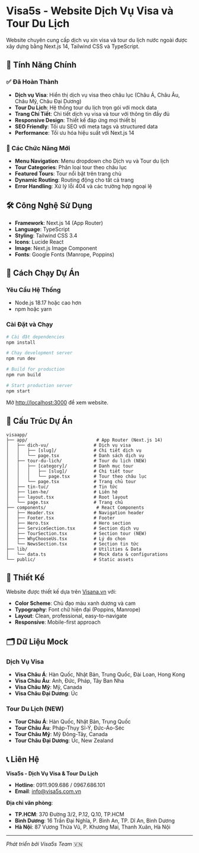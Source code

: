 # Visa5s - Website Dịch Vụ Visa và Tour Du Lịch

Website chuyên cung cấp dịch vụ xin visa và tour du lịch nước ngoài được xây dựng bằng Next.js 14, Tailwind CSS và TypeScript.

## 🌟 Tính Năng Chính

### ✅ Đã Hoàn Thành
- **Dịch vụ Visa**: Hiển thị dịch vụ visa theo châu lục (Châu Á, Châu Âu, Châu Mỹ, Châu Đại Dương)
- **Tour Du Lịch**: Hệ thống tour du lịch trọn gói với mock data
- **Trang Chi Tiết**: Chi tiết dịch vụ visa và tour với thông tin đầy đủ
- **Responsive Design**: Thiết kế đáp ứng mọi thiết bị
- **SEO Friendly**: Tối ưu SEO với meta tags và structured data
- **Performance**: Tối ưu hóa hiệu suất với Next.js 14

### 🚀 Các Chức Năng Mới
- **Menu Navigation**: Menu dropdown cho Dịch vụ và Tour du lịch
- **Tour Categories**: Phân loại tour theo châu lục
- **Featured Tours**: Tour nổi bật trên trang chủ
- **Dynamic Routing**: Routing động cho tất cả trang
- **Error Handling**: Xử lý lỗi 404 và các trường hợp ngoại lệ

## 🛠️ Công Nghệ Sử Dụng

- **Framework**: Next.js 14 (App Router)
- **Language**: TypeScript
- **Styling**: Tailwind CSS 3.4
- **Icons**: Lucide React
- **Image**: Next.js Image Component
- **Fonts**: Google Fonts (Manrope, Poppins)

## 🚦 Cách Chạy Dự Án

### Yêu Cầu Hệ Thống
- Node.js 18.17 hoặc cao hơn
- npm hoặc yarn

### Cài Đặt và Chạy

```bash
# Cài đặt dependencies
npm install

# Chạy development server
npm run dev

# Build for production
npm run build

# Start production server
npm start
```

Mở [http://localhost:3000](http://localhost:3000) để xem website.

## 📁 Cấu Trúc Dự Án

```
visaapp/
├── app/                          # App Router (Next.js 14)
│   ├── dich-vu/                 # Dịch vụ visa
│   │   ├── [slug]/              # Chi tiết dịch vụ
│   │   └── page.tsx             # Danh sách dịch vụ
│   ├── tour-du-lich/            # Tour du lịch (NEW)
│   │   ├── [category]/          # Danh mục tour
│   │   │   ├── [slug]/          # Chi tiết tour
│   │   │   └── page.tsx         # Tour theo châu lục
│   │   └── page.tsx             # Trang chủ tour
│   ├── tin-tuc/                 # Tin tức
│   ├── lien-he/                 # Liên hệ
│   ├── layout.tsx               # Root layout
│   └── page.tsx                 # Trang chủ
├── components/                   # React Components
│   ├── Header.tsx               # Navigation header
│   ├── Footer.tsx               # Footer
│   ├── Hero.tsx                 # Hero section
│   ├── ServiceSection.tsx       # Section dịch vụ
│   ├── TourSection.tsx          # Section tour (NEW)
│   ├── WhyChooseUs.tsx          # Lý do chọn
│   └── NewsSection.tsx          # Section tin tức
├── lib/                         # Utilities & Data
│   └── data.ts                  # Mock data & configurations
└── public/                      # Static assets
```

## 🎨 Thiết Kế

Website được thiết kế dựa trên [Visana.vn](https://visana.vn/) với:

- **Color Scheme**: Chủ đạo màu xanh dương và cam
- **Typography**: Font chữ hiện đại (Poppins, Manrope)
- **Layout**: Clean, professional, easy-to-navigate
- **Responsive**: Mobile-first approach

## 🗂️ Dữ Liệu Mock

### Dịch Vụ Visa
- **Visa Châu Á**: Hàn Quốc, Nhật Bản, Trung Quốc, Đài Loan, Hong Kong
- **Visa Châu Âu**: Anh, Đức, Pháp, Tây Ban Nha
- **Visa Châu Mỹ**: Mỹ, Canada  
- **Visa Châu Đại Dương**: Úc

### Tour Du Lịch (NEW)
- **Tour Châu Á**: Hàn Quốc, Nhật Bản, Trung Quốc
- **Tour Châu Âu**: Pháp-Thụy Sĩ-Ý, Đức-Áo-Séc
- **Tour Châu Mỹ**: Mỹ Đông-Tây, Canada
- **Tour Châu Đại Dương**: Úc, New Zealand

## 📞 Liên Hệ

**Visa5s - Dịch Vụ Visa & Tour Du Lịch**
- **Hotline**: 0911.909.686 / 0967.686.101
- **Email**: info@visa5s.com.vn

**Địa chỉ văn phòng**:
- **TP.HCM**: 370 Đường 3/2, P.12, Q.10, TP.HCM
- **Bình Dương**: 16 Trần Đại Nghĩa, P. Bình An, TP. Dĩ An, Bình Dương
- **Hà Nội**: 87 Vương Thừa Vũ, P. Khương Mai, Thanh Xuân, Hà Nội

---

*Phát triển bởi Visa5s Team* 🇻🇳
